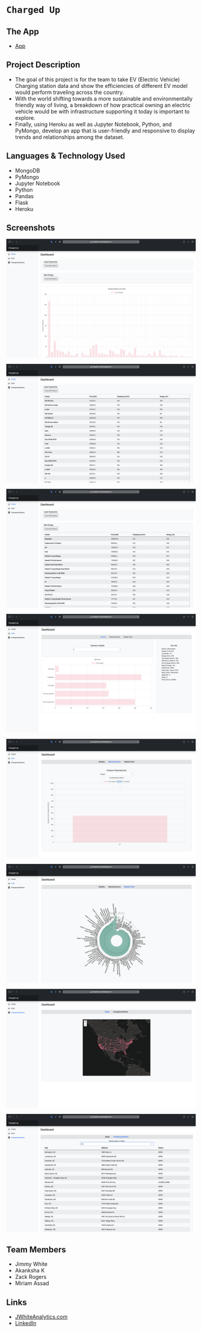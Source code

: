# `Charged Up`

## The App
- [App](https://charged-up.herokuapp.com)

## Project Description

-  The goal of this project is for the team to take EV (Electric Vehicle) Charging station data and show the efficiencies of different EV model would perform traveling across the country.
- With the world shifting towards a more sustainable and environmentally friendly way of living, a breakdown of how practical owning an electric vehicle would be with infrastructure supporting it today is important to explore.
- Finally, using Heroku as well as Jupyter Notebook, Python, and PyMongo, develop an app that is user-friendly and responsive to display trends and relationships among the dataset.


## Languages & Technology Used

- MongoDB
- PyMongo
- Jupyter Notebook
- Python
- Pandas
- Flask
- Heroku

## Screenshots
![image](/Images/screenshot1.png)

![image](/Images/screenshot2.png)

![image](/Images/screenshot3.png)

![image](/Images/screenshot4.png)

![image](/Images/screenshot5.png)

![image](/Images/screenshot6.png)

![image](/Images/screenshot7.png)

![image](/Images/screenshot8.png)

## Team Members

- Jimmy White
- Akanksha K
- Zack Rogers
- Miriam Assad

## Links
- [JWhiteAnalytics.com](https://jwhiteanalytics.com)
- [LinkedIn](https://www.linkedin.com/in/jimmywhite1987)
